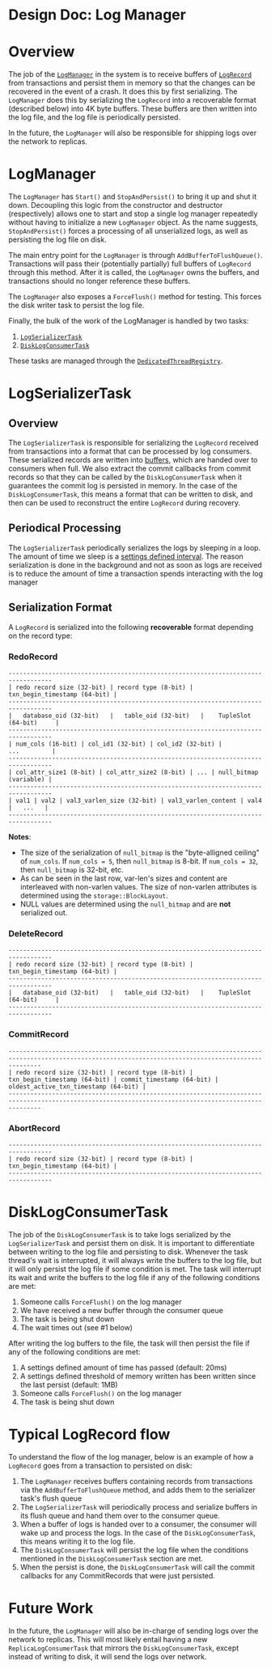 # Design Doc: Log Manager

# Overview

The job of the [`LogManager`](https://github.com/cmu-db/terrier/blob/master/src/include/storage/write_ahead_log/log_manager.h) in the system is to receive buffers of [`LogRecord`](https://github.com/cmu-db/terrier/blob/3a5852820cc5f5a4ba1c19f466919e0ec95de064/src/include/storage/write_ahead_log/log_record.h) from transactions and persist them in memory so that the changes can be recovered in the event of a crash. It does this by first serializing. The `LogManager` does this by serializing the `LogRecord` into a recoverable format (described below) into 4K byte buffers. These buffers are then written into the log file, and the log file is periodically persisted.

In the future, the `LogManager` will also be responsible for shipping logs over the network to replicas.

# LogManager

The `LogManager` has `Start()` and `StopAndPersist()` to bring it up and shut it down. Decoupling this logic from the constructor and destructor (respectively) allows one to start and stop a single log manager repeatedly without having to initialize a new `LogManager` object. As the name suggests, `StopAndPersist()` forces a processing of all unserialized logs, as well as persisting the log file on disk.

The main entry point for the `LogManager` is through `AddBufferToFlushQueue()`. Transactions will pass their (potentially partially) full buffers of `LogRecord` through this method. After it is called, the `LogManager` owns the buffers, and transactions should no longer reference these buffers.

The `LogManager` also exposes a `ForceFlush()` method for testing. This forces the disk writer task to persist the log file.

Finally, the bulk of the work of the LogManager is handled by two tasks:
1. [`LogSerializerTask`](https://github.com/cmu-db/terrier/blob/master/src/include/storage/write_ahead_log/log_serializer_task.h)
2. [`DiskLogConsumerTask`](https://github.com/cmu-db/terrier/blob/master/src/include/storage/write_ahead_log/disk_log_consumer_task.h)

These tasks are managed through the [`DedicatedThreadRegistry`](https://github.com/cmu-db/terrier/blob/master/src/include/common/dedicated_thread_registry.h).

# LogSerializerTask

## Overview

The `LogSerializerTask` is responsible for serializing the `LogRecord` received from transactions into a format that can be processed by log consumers. These serialized records are written into [buffers](https://github.com/cmu-db/terrier/blob/218d072a85f2f87453013cec3c743a6ead9a7aa9/src/include/storage/write_ahead_log/log_io.h#L78), which are handed over to consumers when full. We also extract the commit callbacks from commit records so that they can be called by the `DiskLogConsumerTask` when it guarantees the commit log is persisted in memory. In the case of the `DiskLogConsumerTask`, this means a format that can be written to disk, and then can be used to reconstruct the entire `LogRecord` during recovery.

## Periodical Processing

The `LogSerializerTask` periodically serializes the logs by sleeping in a loop. The amount of time we sleep is a [settings defined interval](https://github.com/cmu-db/terrier/blob/218d072a85f2f87453013cec3c743a6ead9a7aa9/src/include/settings/settings_defs.h#L30). The reason serialization is done in the background and not as soon as logs are received is to reduce the amount of time a transaction spends interacting with the log manager

## Serialization Format

A `LogRecord` is serialized into the following **recoverable** format depending on the record type:

### RedoRecord
```
----------------------------------------------------------------------------------
| redo record size (32-bit) | record type (8-bit) | txn_begin_timestamp (64-bit) |
----------------------------------------------------------------------------------
|   database_oid (32-bit)   |   table_oid (32-bit)   |    TupleSlot (64-bit)     |
----------------------------------------------------------------------------------
| num_cols (16-bit) | col_id1 (32-bit) | col_id2 (32-bit) |          ...         |
----------------------------------------------------------------------------------
| col_attr_size1 (8-bit) | col_attr_size2 (8-bit) | ... | null_bitmap (variable) |
----------------------------------------------------------------------------------
| val1 | val2 | val3_varlen_size (32-bit) | val3_varlen_content | val4 |   ...   |
----------------------------------------------------------------------------------
```
**Notes**:
* The size of the serialization of `null_bitmap` is the "byte-alligned ceiling" of `num_cols`. If `num_cols = 5`, then `null_bitmap` is 8-bit. If `num_cols = 32`, then `null_bitmap` is 32-bit, etc.
* As can be seen in the last row, var-len's sizes and content are interleaved  with non-varlen values. The size of non-varlen attributes is determined using the `storage::BlockLayout`.
* NULL values are determined using the `null_bitmap` and are **not** serialized out.

### DeleteRecord
```
----------------------------------------------------------------------------------
| redo record size (32-bit) | record type (8-bit) | txn_begin_timestamp (64-bit) |
----------------------------------------------------------------------------------
|   database_oid (32-bit)   |   table_oid (32-bit)   |    TupleSlot (64-bit)     |
----------------------------------------------------------------------------------
```

### CommitRecord
```
-----------------------------------------------------------------------------------------------------------------------------------------------------
| redo record size (32-bit) | record type (8-bit) | txn_begin_timestamp (64-bit) | commit_timestamp (64-bit) | oldest_active_txn_timestamp (64-bit) |
-----------------------------------------------------------------------------------------------------------------------------------------------------
```

### AbortRecord
```
----------------------------------------------------------------------------------
| redo record size (32-bit) | record type (8-bit) | txn_begin_timestamp (64-bit) |
----------------------------------------------------------------------------------
```

# DiskLogConsumerTask

The job of the `DiskLogConsumerTask` is to take logs serialized by the `LogSerializerTask` and persist them on disk. It is important to differentiate between writing to the log file and persisting to disk. Whenever the task thread's wait is interrupted, it will always write the buffers to the log file, but it will only persist the log file if some condition is met. The task will interrupt its wait and write the buffers to the log file if any of the following conditions are met:
1. Someone calls `ForceFlush()` on the log manager
2. We have received a new buffer through the consumer queue
3. The task is being shut down
4. The wait times out (see #1 below)

After writing the log buffers to the file, the task will then persist the file if any of the following conditions are met:
1. A settings defined amount of time has passed (default: 20ms)
2. A settings defined threshold of memory written has been written since the last persist (default: 1MB)
3. Someone calls `ForceFlush()` on the log manager
4. The task is being shut down

# Typical LogRecord flow

To understand the flow of the log manager, below is an example of how a `LogRecord` goes from a transaction to persisted on disk:
1. The `LogManager` receives buffers containing records from transactions via the `AddBufferToFlushQueue` method, and adds them to the serializer task's flush queue
2. The `LogSerializerTask` will periodically process and serialize buffers in its flush queue and hand them over to the consumer queue.
3. When a buffer of logs is handed over to a consumer, the consumer will wake up and process the logs. In the case of the `DiskLogConsumerTask`, this means writing it to the log file.
4. The `DiskLogConsumerTask` will persist the log file when the conditions mentioned in the `DiskLogConsumerTask` section are met.
5. When the persist is done, the `DiskLogConsumerTask` will call the commit callbacks for any CommitRecords that were just persisted.

# Future Work

In the future, the `LogManager` will also be in-charge of sending logs over the network to replicas. This will most likely entail having a new `ReplicaLogConsumerTask` that mirrors the `DiskLogConsumerTask`, except instead of writing to disk, it will send the logs over network.
